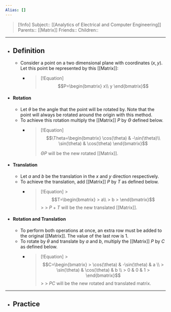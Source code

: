 ```yaml
---
Alias: []
---
```

> [!Info]
> Subject:: [[Analytics of Electrical and Computer Engineering]]
> Parents:: [[Matrix]]
> Friends:: 
> Children:: 
---
- ## Definition
	- Consider a point on a two dimensional plane with coordinates $(x,y)$. Let this point be represented by this [[Matrix]]:
		- > [!Equation]
		  > $$P=\begin{bmatrix}
		  > x\\
		  > y
		  > \end{bmatrix}$$
- #### Rotation
	- Let $\theta$ be the angle that the point will be rotated by. Note that the point will always be rotated around the origin with this method.
	- To achieve this rotation multiply the [[Matrix]] $P$ by $\Theta$ defined below.
		- > [!Equation]
		  > $$\Theta=\begin{bmatrix}
		  > \cos(\theta) & -\sin(\theta)\\
		  > \sin(\theta) & \cos(\theta)
		  > \end{bmatrix}$$
		  > 
		  > $\Theta P$ will be the new rotated [[Matrix]].
- #### Translation
	- Let $a$ and $b$ be the translation in the $x$ and $y$ direction respectively.
	- To achieve the translation, add [[Matrix]] $P$ by $T$ as defined below.
		-  > [!Equation]
		  > $$T=\begin{bmatrix}
		  > a\\
		  > b
		  > \end{bmatrix}$$
		  > 
		  > $P+T$ will be the new translated [[Matrix]].
- #### Rotation and Translation
	- To perform both operations at once, an extra row must be added to the original [[Matrix]]. The value of the last row is $1$.
	- To rotate by $\theta$ and translate by $a$ and $b$, multiply the [[Matrix]] $P$ by $C$ as defined below.
		-  > [!Equation]
		  > $$C=\begin{bmatrix}
		  > \cos(\theta) & -\sin(\theta) & a \\
		  > \sin(\theta) & \cos(\theta) & b \\
		  > 0 & 0 & 1
		  > \end{bmatrix}$$
		  > 
		  > $PC$ will be the new rotated  and translated matrix.
---
- ## Practice